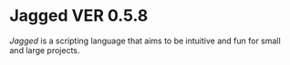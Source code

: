 # Jagged VER 0.5.8
*Jagged* is a scripting language that aims to be intuitive and fun for small and large projects.
